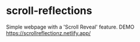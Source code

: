 # scroll-reflections
Simple webpage with a 'Scroll Reveal' feature.
DEMO
https://scrollreflectionz.netlify.app/
